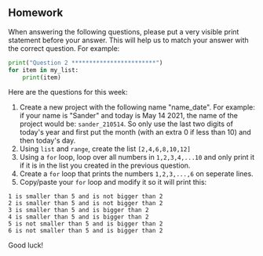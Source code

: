 Homework
-

When answering the following questions, please put a very visible print statement before your answer. This will help us to match your answer with the correct question. For example:

```Python
print("Question 2 ************************")
for item in my_list:
    print(item)
```

Here are the questions for this week:

1. Create a new project with the following name "name_date". For example: if your name is "Sander" and today is May 14 2021, the name of the project would be: `sander_210514`. So only use the last two digits of today's year and first put the month (with an extra 0 if less than 10) and then today's day.
1. Using `list` and `range`, create the list `[2,4,6,8,10,12]`
1. Using a `for` loop, loop over all numbers in `1,2,3,4,...10` and only print it if it is in the list you created in the previous question.
1. Create a `for` loop that prints the numbers `1,2,3,...,6` on seperate lines.
1. Copy/paste your `for` loop and modify it so it will print this:
```
1 is smaller than 5 and is not bigger than 2
2 is smaller than 5 and is not bigger than 2
3 is smaller than 5 and is bigger than 2
4 is smaller than 5 and is bigger than 2
5 is not smaller than 5 and is bigger than 2
6 is not smaller than 5 and is bigger than 2
```

Good luck!
